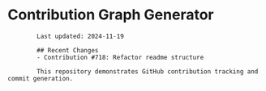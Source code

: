# Contribution Graph Generator
            
            Last updated: 2024-11-19
            
            ## Recent Changes
            - Contribution #718: Refactor readme structure
            
            This repository demonstrates GitHub contribution tracking and commit generation.
        